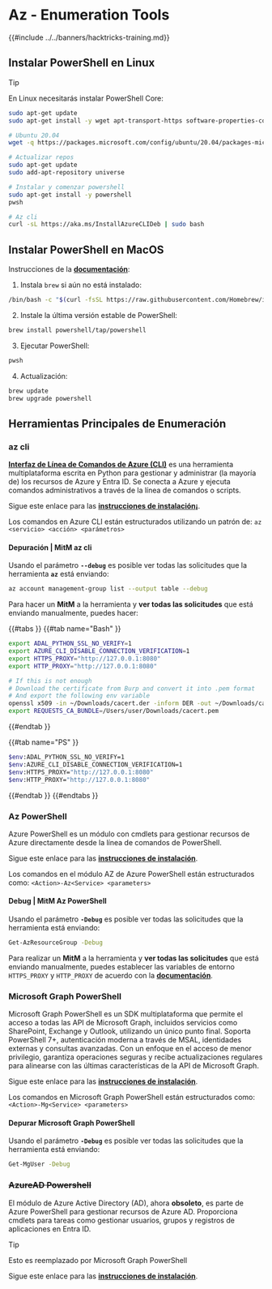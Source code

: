 # Az - Enumeration Tools

{{#include ../../banners/hacktricks-training.md}}

## Instalar PowerShell en Linux

> [!TIP]
> En Linux necesitarás instalar PowerShell Core:
>
> ```bash
> sudo apt-get update
> sudo apt-get install -y wget apt-transport-https software-properties-common
>
> # Ubuntu 20.04
> wget -q https://packages.microsoft.com/config/ubuntu/20.04/packages-microsoft-prod.deb
>
> # Actualizar repos
> sudo apt-get update
> sudo add-apt-repository universe
>
> # Instalar y comenzar powershell
> sudo apt-get install -y powershell
> pwsh
>
> # Az cli
> curl -sL https://aka.ms/InstallAzureCLIDeb | sudo bash
> ```

## Instalar PowerShell en MacOS

Instrucciones de la [**documentación**](https://learn.microsoft.com/en-us/powershell/scripting/install/installing-powershell-on-macos?view=powershell-7.4):

1. Instala `brew` si aún no está instalado:
```bash
/bin/bash -c "$(curl -fsSL https://raw.githubusercontent.com/Homebrew/install/HEAD/install.sh)"
```
2. Instale la última versión estable de PowerShell:
```sh
brew install powershell/tap/powershell
```
3. Ejecutar PowerShell:
```sh
pwsh
```
4. Actualización:
```sh
brew update
brew upgrade powershell
```
## Herramientas Principales de Enumeración

### az cli

[**Interfaz de Línea de Comandos de Azure (CLI)**](https://learn.microsoft.com/en-us/cli/azure/install-azure-cli) es una herramienta multiplataforma escrita en Python para gestionar y administrar (la mayoría de) los recursos de Azure y Entra ID. Se conecta a Azure y ejecuta comandos administrativos a través de la línea de comandos o scripts.

Sigue este enlace para las [**instrucciones de instalación¡**](https://learn.microsoft.com/en-us/cli/azure/install-azure-cli#install).

Los comandos en Azure CLI están estructurados utilizando un patrón de: `az <servicio> <acción> <parámetros>`

#### Depuración | MitM az cli

Usando el parámetro **`--debug`** es posible ver todas las solicitudes que la herramienta **`az`** está enviando:
```bash
az account management-group list --output table --debug
```
Para hacer un **MitM** a la herramienta y **ver todas las solicitudes** que está enviando manualmente, puedes hacer:

{{#tabs }}
{{#tab name="Bash" }}
```bash
export ADAL_PYTHON_SSL_NO_VERIFY=1
export AZURE_CLI_DISABLE_CONNECTION_VERIFICATION=1
export HTTPS_PROXY="http://127.0.0.1:8080"
export HTTP_PROXY="http://127.0.0.1:8080"

# If this is not enough
# Download the certificate from Burp and convert it into .pem format
# And export the following env variable
openssl x509 -in ~/Downloads/cacert.der -inform DER -out ~/Downloads/cacert.pem -outform PEM
export REQUESTS_CA_BUNDLE=/Users/user/Downloads/cacert.pem
```
{{#endtab }}

{{#tab name="PS" }}
```bash
$env:ADAL_PYTHON_SSL_NO_VERIFY=1
$env:AZURE_CLI_DISABLE_CONNECTION_VERIFICATION=1
$env:HTTPS_PROXY="http://127.0.0.1:8080"
$env:HTTP_PROXY="http://127.0.0.1:8080"
```
{{#endtab }}
{{#endtabs }}

### Az PowerShell

Azure PowerShell es un módulo con cmdlets para gestionar recursos de Azure directamente desde la línea de comandos de PowerShell.

Sigue este enlace para las [**instrucciones de instalación**](https://learn.microsoft.com/en-us/powershell/azure/install-azure-powershell).

Los comandos en el módulo AZ de Azure PowerShell están estructurados como: `<Action>-Az<Service> <parameters>`

#### Debug | MitM Az PowerShell

Usando el parámetro **`-Debug`** es posible ver todas las solicitudes que la herramienta está enviando:
```bash
Get-AzResourceGroup -Debug
```
Para realizar un **MitM** a la herramienta y **ver todas las solicitudes** que está enviando manualmente, puedes establecer las variables de entorno `HTTPS_PROXY` y `HTTP_PROXY` de acuerdo con la [**documentación**](https://learn.microsoft.com/en-us/powershell/azure/az-powershell-proxy).

### Microsoft Graph PowerShell

Microsoft Graph PowerShell es un SDK multiplataforma que permite el acceso a todas las API de Microsoft Graph, incluidos servicios como SharePoint, Exchange y Outlook, utilizando un único punto final. Soporta PowerShell 7+, autenticación moderna a través de MSAL, identidades externas y consultas avanzadas. Con un enfoque en el acceso de menor privilegio, garantiza operaciones seguras y recibe actualizaciones regulares para alinearse con las últimas características de la API de Microsoft Graph.

Sigue este enlace para las [**instrucciones de instalación**](https://learn.microsoft.com/en-us/powershell/microsoftgraph/installation).

Los comandos en Microsoft Graph PowerShell están estructurados como: `<Action>-Mg<Service> <parameters>`

#### Depurar Microsoft Graph PowerShell

Usando el parámetro **`-Debug`** es posible ver todas las solicitudes que la herramienta está enviando:
```bash
Get-MgUser -Debug
```
### ~~**AzureAD Powershell**~~

El módulo de Azure Active Directory (AD), ahora **obsoleto**, es parte de Azure PowerShell para gestionar recursos de Azure AD. Proporciona cmdlets para tareas como gestionar usuarios, grupos y registros de aplicaciones en Entra ID.

> [!TIP]
> Esto es reemplazado por Microsoft Graph PowerShell

Sigue este enlace para las [**instrucciones de instalación**](https://www.powershellgallery.com/packages/AzureAD).
